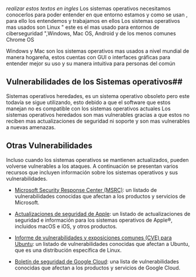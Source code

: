 *realizar estos textos en ingles*
Los sistemas operativos necesitamos conocerlos para poder entender en que entorno estamos y como se usan , para ello los entendemos y trabajamos en ellos 
Los sistemas operativos mas usados son Linux " este es el mas usado para entornos de ciberseguridad ",Windows, Mac OS, Android y de los menos comunes Chrome OS 

Windows y Mac son los sistemas operativos mas usados a nivel mundial de manera hogareña, estos cuentas con GUI o interfaces gráficas para entender mejor su uso y su manera intuitiva para personas del común

## Vulnerabilidades de los Sistemas operativos##
Sistemas operativos heredades, es un sistema operativo obsoleto pero este todavía se sigue utilizando, esto debido a que el software que estos manejan no es compatible con los sistemas operativos actuales
Los sistemas operativos heredados son mas vulnerables gracias a que estos no reciben mas actualizaciones de seguridad ni soporte y son mas vulnerables a nuevas amenazas.

## Otras Vulnerabilidades 
Incluso cuando los sistemas operativos se mantienen actualizados, pueden volverse vulnerables a los ataques. A continuación se presentan varios recursos que incluyen información sobre los sistemas operativos y sus vulnerabilidades.

- [Microsoft Security Response Center (MSRC)](https://msrc.microsoft.com/update-guide/vulnerability): un listado de vulnerabilidades conocidas que afectan a los productos y servicios de Microsoft.

- [Actualizaciones de seguridad de Apple](https://support.apple.com/en-us/HT201222): un listado de actualizaciones de seguridad e información para los sistemas operativos de Apple®, incluidos macOS e iOS, y otros productos.

- [Informe de vulnerabilidades y exposiciones comunes (CVE) para Ubuntu](https://ubuntu.com/security/cves): un listado de vulnerabilidades conocidas que afectan a Ubuntu, que es una distribución específica de Linux.

- [Boletín de seguridad de Google Cloud](https://cloud.google.com/support/bulletins): una lista de vulnerabilidades conocidas que afectan a los productos y servicios de Google Cloud. 